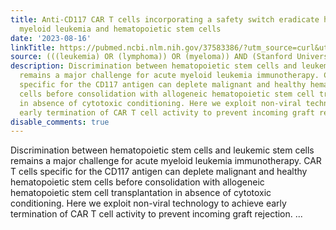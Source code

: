 ```yaml
---
title: Anti-CD117 CAR T cells incorporating a safety switch eradicate human acute
  myeloid leukemia and hematopoietic stem cells
date: '2023-08-16'
linkTitle: https://pubmed.ncbi.nlm.nih.gov/37583386/?utm_source=curl&utm_medium=rss&utm_campaign=pubmed-2&utm_content=1Rkszs2HVZ2RHP33OibaNFew6VK-LzjJWTD4GwmLlk8B-wCceh&fc=20220923065203&ff=20230817180831&v=2.17.9.post6+86293ac
source: (((leukemia) OR (lymphoma)) OR (myeloma)) AND (Stanford University[Affiliation])
description: Discrimination between hematopoietic stem cells and leukemic stem cells
  remains a major challenge for acute myeloid leukemia immunotherapy. CAR T cells
  specific for the CD117 antigen can deplete malignant and healthy hematopoietic stem
  cells before consolidation with allogeneic hematopoietic stem cell transplantation
  in absence of cytotoxic conditioning. Here we exploit non-viral technology to achieve
  early termination of CAR T cell activity to prevent incoming graft rejection. ...
disable_comments: true
---
```

Discrimination between hematopoietic stem cells and leukemic stem cells remains a major challenge for acute myeloid leukemia immunotherapy. CAR T cells specific for the CD117 antigen can deplete malignant and healthy hematopoietic stem cells before consolidation with allogeneic hematopoietic stem cell transplantation in absence of cytotoxic conditioning. Here we exploit non-viral technology to achieve early termination of CAR T cell activity to prevent incoming graft rejection. ...